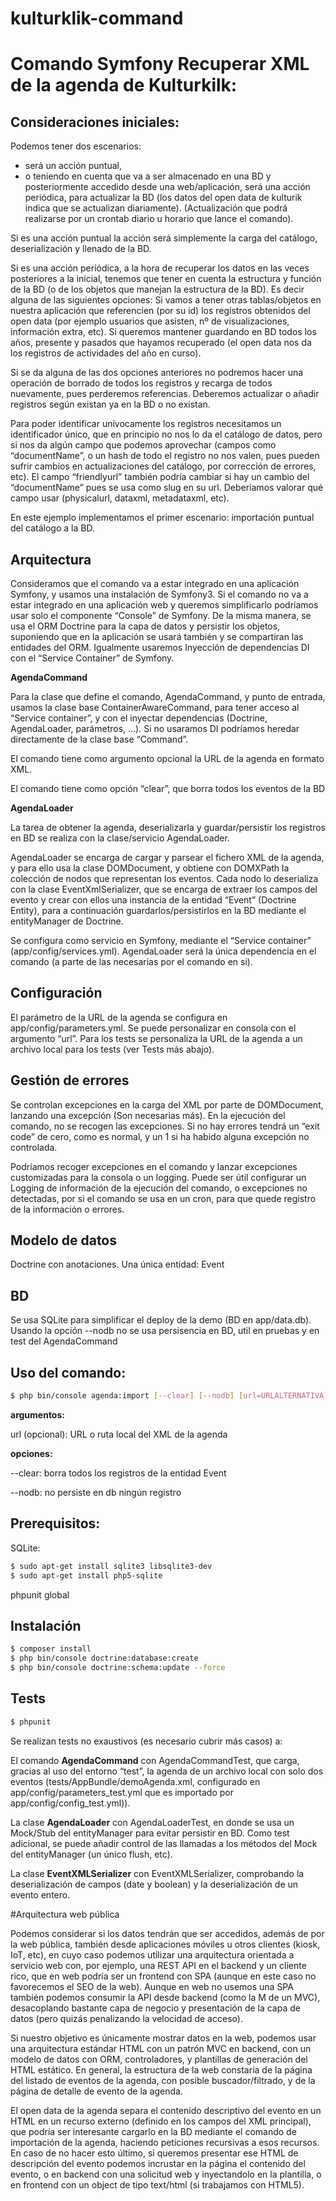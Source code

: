 kulturklik-command
==================

# Comando Symfony Recuperar XML de la agenda de Kulturkilk:

## Consideraciones iniciales:
Podemos tener dos escenarios:
- será un acción puntual,
- o teniendo en cuenta que va a ser almacenado en una BD y posteriormente accedido desde una web/aplicación, será una acción periódica, para actualizar la BD (los datos del open data de kulturik indica que se actualizan diariamente). (Actualización que podrá realizarse por un crontab diario u horario que lance el comando).

Si es una acción puntual la acción será simplemente la carga del catálogo, deserialización y llenado de la BD.
 
Si es una acción periódica, a la hora de recuperar los datos en las veces posteriores a la inicial, tenemos que tener en cuenta la estructura y función de la BD (o de los objetos que manejan la estructura de la BD). Es decir alguna de las siguientes opciones:
Si vamos a tener otras tablas/objetos en nuestra aplicación que referencien (por su id) los registros obtenidos del open data (por ejemplo usuarios que asisten, nº de visualizaciones, información extra, etc).
Si queremos mantener guardando en BD todos los años, presente y pasados que hayamos recuperado (el open data nos da los registros de actividades del año en curso).

Si se da alguna de las dos opciones anteriores no podremos hacer una operación de borrado de todos los registros y recarga de todos nuevamente, pues perderemos referencias. Deberemos actualizar o añadir registros según existan ya en la BD o no existan.

Para poder identificar unívocamente los registros necesitamos un identificador único, que en principio no nos lo da el catálogo de datos, pero si nos da algún campo que podemos aprovechar (campos como “documentName”, o un hash de todo el registro no nos valen, pues pueden sufrir cambios en actualizaciones del catálogo, por corrección de errores, etc). El campo “friendlyurl” también podría cambiar si hay un cambio del “documentName” pues se usa como slug en su url. Deberíamos valorar qué campo usar (physicalurl, dataxml, metadataxml, etc).


En este ejemplo implementamos el primer escenario: importación puntual del catálogo a la BD.

## Arquitectura
Consideramos que el comando va a estar integrado en una aplicación Symfony, y usamos una instalación de Symfony3. Si el comando no va a estar integrado en una aplicación web y queremos simplificarlo podríamos usar solo el componente “Console” de Symfony.
De la misma manera, se usa el ORM Doctrine para la capa de datos y persistir los objetos, suponiendo que en la aplicación se usará también y se compartiran las entidades del ORM.
Igualmente usaremos Inyección de dependencias DI con el “Service Container” de Symfony.

**AgendaCommand**

Para la clase que define el comando, AgendaCommand, y punto de entrada, usamos la clase base ContainerAwareCommand, para tener acceso al “Service container”, y con el inyectar dependencias (Doctrine, AgendaLoader, parámetros, ...). Si no usaramos DI podríamos heredar directamente de la clase base “Command”.

El comando tiene como argumento opcional la URL de la agenda en formato XML.

El comando tiene como opción “clear”, que borra todos los eventos de la BD

**AgendaLoader**

La tarea de obtener la agenda, deserializarla y guardar/persistir los registros en BD se realiza con la clase/servicio AgendaLoader.

AgendaLoader se encarga de cargar y parsear el fichero XML de la agenda, y para ello usa la clase DOMDocument, y obtiene con DOMXPath la colección de nodos que representan los eventos. Cada nodo lo deserializa con la clase EventXmlSerializer, que se encarga de extraer los campos del evento y crear con ellos una instancia de la entidad “Event” (Doctrine Entity), para a continuación guardarlos/persistirlos en la BD mediante el entityManager de Doctrine.

Se configura como servicio en Symfony, mediante el “Service container” (app/config/services.yml). AgendaLoader será la única dependencia en el comando (a parte de las necesarias por el comando en si).

## Configuración
El parámetro de la URL de la agenda se configura en app/config/parameters.yml. Se puede personalizar en consola con el argumento “url”. Para los tests se personaliza la URL de la agenda a un archivo local para los tests (ver Tests más abajo).

## Gestión de errores
Se controlan excepciones en la carga del XML por parte de DOMDocument, lanzando una excepción (Son necesarias más).
En la ejecución del comando, no se recogen las excepciones. Si no hay errores tendrá un “exit code” de cero, como es normal, y un 1 si ha habido alguna excepción no controlada.

Podríamos recoger excepciones en el comando y lanzar excepciones customizadas para la consola o un logging.
Puede ser útil configurar un Logging de información de la ejecución del comando, o excepciones no detectadas, por si el comando se usa en un cron, para que quede registro de la información o errores.

## Modelo de datos
Doctrine con anotaciones. Una única entidad: Event

## BD
Se usa SQLite para simplificar el deploy de la demo (BD en app/data.db).
Usando la opción --nodb no se usa persisencia en BD, util en pruebas y en test del AgendaCommand


## Uso del comando:
```sh
$ php bin/console agenda:import [--clear] [--nodb] [url=URLALTERNATIVA]
```

**argumentos:**

url (opcional): URL o ruta local del XML de la agenda

**opciones:**

--clear: borra todos los registros de la entidad Event

--nodb: no persiste en db ningún registro


## Prerequisitos:
SQLite:
```sh
$ sudo apt-get install sqlite3 libsqlite3-dev
$ sudo apt-get install php5-sqlite
```
phpunit global

## Instalación
```sh
$ composer install
$ php bin/console doctrine:database:create
$ php bin/console doctrine:schema:update --force
```

## Tests
```sh
$ phpunit
```

Se realizan tests no exaustivos (es necesario cubrir más casos)  a:

El comando **AgendaCommand** con AgendaCommandTest, que carga, gracias al uso del entorno “test”, la agenda de un archivo local con solo dos eventos (tests/AppBundle/demoAgenda.xml, configurado en app/config/parameters_test.yml que es importado por app/config/config_test.yml)).

La clase **AgendaLoader** con AgendaLoaderTest, en donde se usa un Mock/Stub del entityManager para evitar persistir en BD.
Como test adicional, se puede añadir control de las llamadas a los métodos del Mock del entityManager (un único flush, etc).

La clase **EventXMLSerializer** con EventXMLSerializer, comprobando la deserialización de campos (date y boolean) y la deserialización de un evento entero.

#Arquitectura web pública

Podemos considerar si los datos tendrán que ser accedidos, además de por la web pública, también desde aplicaciones móviles u otros clientes (kiosk, IoT, etc), en cuyo caso podemos utilizar una arquitectura orientada a servicio web con, por ejemplo, una REST API en el backend y un cliente rico, que en web podría ser un frontend con SPA (aunque en este caso no favorecemos el SEO de la web). Aunque en web no usemos una SPA también podemos consumir la API desde backend (como la M de un MVC), desacoplando bastante capa de negocio y presentación de la capa de datos (pero quizás penalizando la velocidad de acceso).

Si nuestro objetivo es únicamente mostrar datos en la web, podemos usar una arquitectura estándar HTML con un patrón MVC en backend, con un modelo de datos con ORM, controladores, y plantillas de generación del HTML estático.
En general, la estructura de la web constaría de la página del listado de eventos de la agenda, con posible buscador/filtrado, y de la página de detalle de evento de la agenda.

El open data de la agenda separa el contenido descriptivo del evento en un HTML en un recurso externo (definido en los campos del XML principal), que podría ser interesante cargarlo en la BD mediante el comando de importación de la agenda, haciendo peticiones recursivas a esos recursos. En caso de no hacer esto último, si queremos presentar ese HTML de descripción del evento podemos incrustar en la página el contenido del evento, o en backend con una solicitud web y inyectandolo en la plantilla, o en frontend con un object de tipo text/html (si trabajamos con HTML5). 
